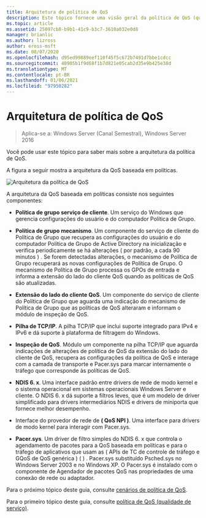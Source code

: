 ```yaml
---
title: Arquitetura de política de QoS
description: Este tópico fornece uma visão geral da política de QoS (qualidade de serviço), que permite que você use Política de Grupo para priorizar a largura de banda de tráfego de rede de aplicativos e serviços específicos no Windows Server 2016.
ms.topic: article
ms.assetid: 25097cb8-b9b1-41c9-b3c7-3610a032e0d8
manager: brianlic
ms.author: lizross
author: eross-msft
ms.date: 08/07/2020
ms.openlocfilehash: d95ed99889eef110f45f5c672b7491d7bbe1cdcc
ms.sourcegitcommit: 40905b1f9d68f1b7d821e05cab2d35e9b425e38d
ms.translationtype: MT
ms.contentlocale: pt-BR
ms.lasthandoff: 01/06/2021
ms.locfileid: "97950282"
---
```

# <a name="qos-policy-architecture"></a>Arquitetura de política de QoS

>Aplica-se a: Windows Server (Canal Semestral), Windows Server 2016

Você pode usar este tópico para saber mais sobre a arquitetura da política de QoS.

A figura a seguir mostra a arquitetura da QoS baseada em políticas.

![Arquitetura da política de QoS](../../media/QoS/QoS-Policy-Architecture.jpg)

A arquitetura da QoS baseada em políticas consiste nos seguintes componentes:

- **Política de grupo serviço de cliente**. Um serviço do Windows que gerencia configurações do usuário e do computador Política de Grupo.

- **Política de grupo mecanismo**. Um componente do serviço de cliente do Política de Grupo que recupera as configurações do usuário e do computador Política de Grupo de Active Directory na inicialização e verifica periodicamente se há alterações \( por padrão, a cada 90 minutos \) . Se forem detectadas alterações, o mecanismo de Política de Grupo recuperará as novas configurações de Política de Grupo. O mecanismo de Política de Grupo processa os GPOs de entrada e informa a extensão do lado do cliente QoS quando as políticas de QoS são atualizadas.

- **Extensão do lado do cliente QoS**. Um componente do serviço de cliente do Política de Grupo que aguarda uma indicação do mecanismo de Política de Grupo que as políticas de QoS alteraram e informam o módulo de inspeção de QoS.

- **Pilha de TCP/IP**. A pilha TCP/IP que inclui suporte integrado para IPv4 e IPv6 e dá suporte à plataforma de filtragem do Windows.

- **Inspeção de QoS**. Módulo um componente na pilha TCP/IP que aguarda indicações de alterações de política de QoS da extensão do lado do cliente de QoS, recupera as configurações da política de QoS e interage com a camada de transporte e Pacer.sys para marcar internamente o tráfego que corresponde às políticas de QoS.

- **NDIS 6. x**. Uma interface padrão entre drivers de rede de modo kernel e o sistema operacional em sistemas operacionais Windows Server e cliente. O NDIS 6. x dá suporte a filtros leves, que é um modelo de driver simplificado para drivers intermediários NDIS e drivers de miniporta que fornece melhor desempenho.

- Interface do provedor de rede de **\( QoS NPI \)**. Uma interface para drivers de modo kernel para interagir com Pacer.sys.

- **Pacer.sys**. Um driver de filtro simples do NDIS 6. x que controla o agendamento de pacotes para a QoS baseada em políticas e para o tráfego de aplicativos que usam as \( APIs de TC de controle de tráfego e GQoS de QoS genérica \) \( \) . Pacer.sys substituído Psched.sys no Windows Server 2003 e no Windows XP. O Pacer.sys é instalado com o componente de Agendador de pacotes QoS nas propriedades de uma conexão de rede ou adaptador.

Para o próximo tópico deste guia, consulte [cenários de política de QoS](qos-policy-scenarios.md).

Para o primeiro tópico deste guia, consulte [política de QoS (qualidade de serviço)](qos-policy-top.md).

